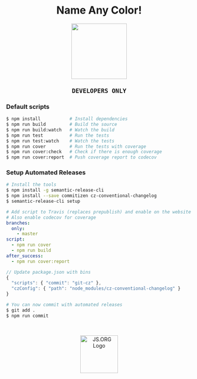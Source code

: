 
<h1 align="center">Name Any Color!</h1>

<p align="center">
  <img src="https://image.flaticon.com/icons/svg/0/61.svg" width="150">
</p>

<h3 align="center" style="font-family:monospace">DEVELOPERS ONLY</h3>

### Default scripts

```sh
$ npm install           # Install dependencies 
$ npm run build         # Build the source
$ npm run build:watch   # Watch the build
$ npm run test          # Run the tests
$ npm run test:watch    # Watch the tests
$ npm run cover         # Run the tests with coverage
$ npm run cover:check   # Check if there is enough coverage
$ npm run cover:report  # Push coverage report to codecov
```

### Setup Automated Releases

```sh
# Install the tools
$ npm install -g semantic-release-cli
$ npm install --save commitizen cz-conventional-changelog
$ semantic-release-cli setup
```

```yml
# Add script to Travis (replaces prepublish) and enable on the website
# Also enable codecov for coverage
branches:
  only:
    - master
script:
  - npm run cover
  - npm run build
after_success:
  - npm run cover:report
```

```js
// Update package.json with bins
{
  "scripts": { "commit": "git-cz" },
  "czConfig": { "path": "node_modules/cz-conventional-changelog" }
}
```

```sh
# You can now commit with automated releases
$ git add .
$ npm run commit
```

<br />
<p align="center">
  <a href="https://js.org" target="_blank" title="JS.ORG | JavaScript Community">
  <img src="https://logo.js.org/dark_horz.png" width="102" alt="JS.ORG Logo"/></a>
</p>
